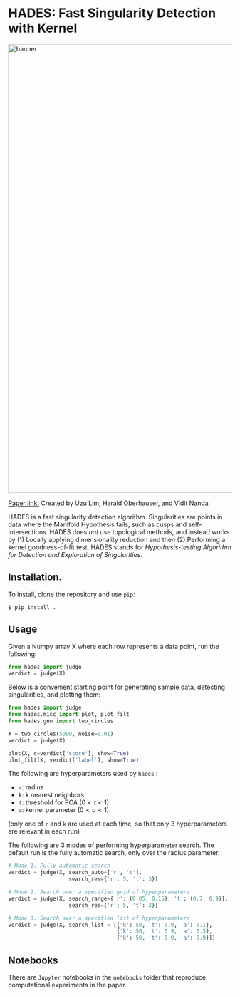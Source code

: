 # HADES: Fast Singularity Detection with Kernel

<img width="1008" alt="banner" src="https://github.com/uzulim/hades/assets/56029596/dc1956c7-da1c-4591-8118-014e690f5bc4">

[Paper link.](https://arxiv.org/abs/2311.04171) Created by Uzu Lim, Harald Oberhauser, and Vidit Nanda

HADES is a fast singularity detection algorithm. Singularities are points in data where the Manifold Hypothesis fails, such as cusps and self-intersections. HADES does *not* use topological methods, and instead works by (1) Locally applying dimensionality reduction and then (2) Performing a kernel goodness-of-fit test. HADES stands for *Hypothesis-testing Algorithm for Detection and Exploration of Singularities*.

## Installation.

To install, clone the repository and use `pip`:
```
$ pip install .
```

## Usage
Given a Numpy array X where each row represents a data point, run the following:
```python
from hades import judge
verdict = judge(X)
```
Below is a convenient starting point for generating sample data, detecting singularities, and plotting them:
```python
from hades import judge
from hades.misc import plot, plot_filt
from hades.gen import two_circles

X = two_circles(5000, noise=0.01)
verdict = judge(X)

plot(X, c=verdict['score'], show=True)
plot_filt(X, verdict['label'], show=True)
```
The following are hyperparameters used by `hades` :
- `r`: radius
- `k`: k nearest neighbors
- `t`: threshold for PCA ($0 < t < 1$)
- `a`: kernel parameter ($0 < a < 1$)

(only one of `r` and `k` are used at each time, so that only 3 hyperparameters are relevant in each run)

The following are 3 modes of performing hyperparameter search. The default run is the fully automatic search, only over the radius parameter.
```python
# Mode 1. Fully automatic search
verdict = judge(X, search_auto=['r', 't'], 
                   search_res={'r': 5, 't': 3})

# Mode 2. Search over a specified grid of hyperparameters
verdict = judge(X, search_range={'r': (0.05, 0.15), 't': (0.7, 0.9)}, 
                   search_res={'r': 5, 't': 3})

# Mode 3. Search over a specified list of hyperparameters
verdict = judge(X, search_list = [{'k': 50, 't': 0.9, 'a': 0.1},
                                  {'k': 50, 't': 0.9, 'a': 0.5},
                                  {'k': 50, 't': 0.9, 'a': 0.9}])
```

## Notebooks
There are `Jupyter` notebooks in the `notebooks` folder that reproduce computational experiments in the paper. 
